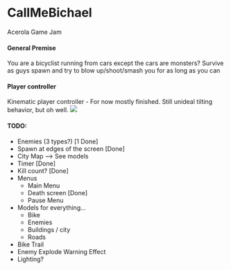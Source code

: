 # CallMeBichael
 Acerola Game Jam

#### General Premise
You are a bicyclist running from cars except the cars are monsters?
Survive as guys spawn and try to blow up/shoot/smash you for as long as you can


#### Player controller
Kinematic player controller - For now mostly finished. Still unideal tilting behavior, but oh well.
![](https://github.com/nschwei/CallMeBichael/blob/main/PC_Clip.gif)

#### TODO:
- Enemies (3 types?) [1 Done]
- Spawn at edges of the screen [Done]
- City Map --> See models
- Timer [Done]
- Kill count? [Done]
- Menus
     - Main Menu
     - Death screen [Done]
     - Pause Menu
- Models for everything...
     - Bike
     - Enemies
     - Buildings / city
     - Roads
- Bike Trail
- Enemy Explode Warning Effect
- Lighting?
